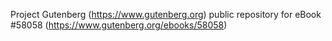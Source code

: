 Project Gutenberg (https://www.gutenberg.org) public repository for
eBook #58058 (https://www.gutenberg.org/ebooks/58058)
